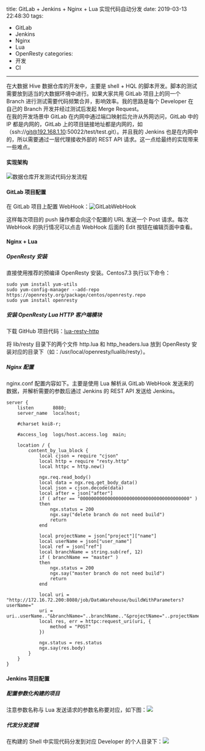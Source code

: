 title: GitLab + Jenkins + Nginx + Lua 实现代码自动分发
date: 2019-03-13 22:48:30
tags:
- GitLab
- Jenkins
- Nginx
- Lua
- OpenResty
categories:
- 开发
- CI
---
在大数据 Hive 数据仓库的开发中，主要是 shell + HQL 的脚本开发。脚本的测试需要放到适当的大数据环境中进行。如果大家共用 GitLab 项目上的同一个 Branch 进行测试需要代码频繁合并，影响效率。我的思路是每个 Developer 在自己的 Branch 开发并经过测试后发起 Merge Request。  
在我的开发场景中 GitLab 在内网中通过端口映射后允许从外网访问，GitLab 中的 IP 都是内网的，GitLab 上的项目链接地址都是内网的，如（ssh://git@192.168.1.10:50022/test/test.git）。并且我的 Jenkins 也是在内网中的，所以需要通过一层代理接收外部的 REST API 请求。这一点给最终的实现带来一些难点。

<!-- more -->

#### 实现架构

![数据仓库开发测试代码分发流程](/uploads/20190314/数据仓库开发测试代码分发流程.png)

#### GitLab 项目配置

在 GitLab 项目上配置 WebHook：![GitLabWebHook](/uploads/20190314/GitLabWebHook.png)

这样每次项目的 push 操作都会向这个配置的 URL 发送一个 Post 请求。每次 WebHook 的执行情况可以点击 WebHook 后面的 Edit 按钮在编辑页面中查看。

#### Nginx + Lua

##### OpenResty 安装

直接使用推荐的预编译 OpenResty 安装。Centos7.3 执行以下命令：

    sudo yum install yum-utils
    sudo yum-config-manager --add-repo https://openresty.org/package/centos/openresty.repo
    sudo yum install openresty

##### 安装 OpenResty Lua HTTP 客户端模块

下载 GitHub 项目代码：[lua-resty-http](https://github.com/ledgetech/lua-resty-http)

将 lib/resty 目录下的两个文件 http.lua 和 http_headers.lua 放到 OpenResty 安装对应的目录下（如：/usr/local/openresty/lualib/resty）。

##### Nginx 配置

nginx.conf 配置内容如下。主要是使用 Lua 解析从 GitLab WebHook 发送来的数据，并解析需要的参数后通过 Jenkins 的 REST API 发送给 Jenkins。

    server {
        listen       8080;
        server_name  localhost;

        #charset koi8-r;

        #access_log  logs/host.access.log  main;

        location / {
            content_by_lua_block {
                local cjson = require "cjson"
                local http = require "resty.http"
                local httpc = http.new()

                ngx.req.read_body()
                local data = ngx.req.get_body_data()
                local json = cjson.decode(data)
                local after = json["after"]
                if ( after == "0000000000000000000000000000000000000000" )
                then
                    ngx.status = 200
                    ngx.say("delete branch do not need build")
                    return
                end

                local projectName = json["project"]["name"]
                local userName = json["user_name"]
                local ref = json["ref"]
                local branchName = string.sub(ref, 12)
                if ( branchName == "master" )
                then
                    ngx.status = 200
                    ngx.say("master branch do not need build")
                    return
                end

                local uri = "http://172.16.72.200:8080/job/DataWarehouse/buildWithParameters?userName="
                uri = uri..userName.."&branchName="..branchName.."&projectName="..projectName
                local res, err = httpc:request_uri(uri, {
                    method = "POST"
                })

                ngx.status = res.status
                ngx.say(res.body)
            }
        }
    }

#### Jenkins 项目配置

##### 配置参数化构建的项目

注意参数名称与 Lua 发送请求的参数名称要对应，如下图：![](/uploads/20190314/JenkinsProject1.png)

##### 代发分发逻辑

在构建的 Shell 中实现代码分发到对应 Developer 的个人目录下：![](/uploads/20190314/JenkinsProject2.png)
